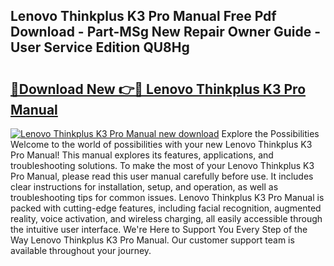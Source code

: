 ## Lenovo Thinkplus K3 Pro Manual Free Pdf Download - Part-MSg New Repair Owner Guide - User Service Edition QU8Hg

# <h2><a href="http://cf20029.oget.top/?id=Lenovo+Thinkplus+K3+Pro+Manual">🔗Download New 👉🔴 Lenovo Thinkplus K3 Pro Manual</a></h2>

[![Lenovo Thinkplus K3 Pro Manual new download](https://i.imgur.com/5g1atiW.png)](http://cf20029.oget.top/?id=Lenovo+Thinkplus+K3+Pro+Manual)
Explore the Possibilities Welcome to the world of possibilities with your new Lenovo Thinkplus K3 Pro Manual! This manual explores its features, applications, and troubleshooting solutions. To make the most of your Lenovo Thinkplus K3 Pro Manual, please read this user manual carefully before use. It includes clear instructions for installation, setup, and operation, as well as troubleshooting tips for common issues. Lenovo Thinkplus K3 Pro Manual is packed with cutting-edge features, including facial recognition, augmented reality, voice activation, and wireless charging, all easily accessible through the intuitive user interface. We're Here to Support You Every Step of the Way Lenovo Thinkplus K3 Pro Manual. Our customer support team is available throughout your journey.
